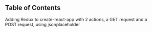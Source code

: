 ## Table of Contents

Adding Redux to create-react-app with 2 actions, a GET request and a POST request, using jsonplaceholder
